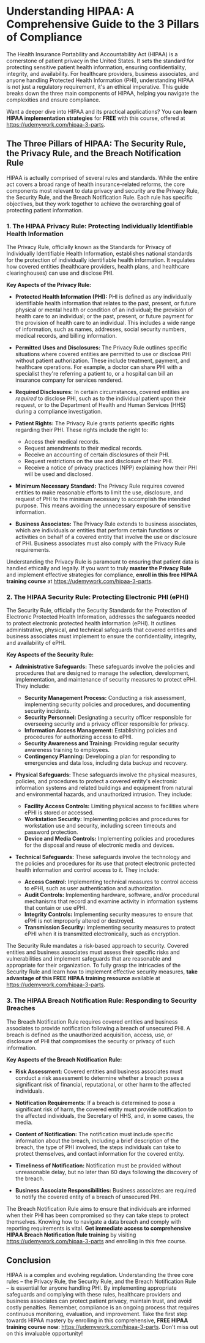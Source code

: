 # Understanding HIPAA: A Comprehensive Guide to the 3 Pillars of Compliance

The Health Insurance Portability and Accountability Act (HIPAA) is a cornerstone of patient privacy in the United States. It sets the standard for protecting sensitive patient health information, ensuring confidentiality, integrity, and availability. For healthcare providers, business associates, and anyone handling Protected Health Information (PHI), understanding HIPAA is not just a regulatory requirement, it's an ethical imperative. This guide breaks down the three main components of HIPAA, helping you navigate the complexities and ensure compliance.

Want a deeper dive into HIPAA and its practical applications? You can **learn HIPAA implementation strategies** for **FREE** with this course, offered at https://udemywork.com/hipaa-3-parts.

## The Three Pillars of HIPAA: The Security Rule, the Privacy Rule, and the Breach Notification Rule

HIPAA is actually comprised of several rules and standards. While the entire act covers a broad range of health insurance-related reforms, the core components most relevant to data privacy and security are the Privacy Rule, the Security Rule, and the Breach Notification Rule. Each rule has specific objectives, but they work together to achieve the overarching goal of protecting patient information.

### 1. The HIPAA Privacy Rule: Protecting Individually Identifiable Health Information

The Privacy Rule, officially known as the Standards for Privacy of Individually Identifiable Health Information, establishes national standards for the protection of individually identifiable health information. It regulates how covered entities (healthcare providers, health plans, and healthcare clearinghouses) can use and disclose PHI.

**Key Aspects of the Privacy Rule:**

*   **Protected Health Information (PHI):** PHI is defined as any individually identifiable health information that relates to the past, present, or future physical or mental health or condition of an individual; the provision of health care to an individual; or the past, present, or future payment for the provision of health care to an individual. This includes a wide range of information, such as names, addresses, social security numbers, medical records, and billing information.

*   **Permitted Uses and Disclosures:** The Privacy Rule outlines specific situations where covered entities are permitted to use or disclose PHI without patient authorization. These include treatment, payment, and healthcare operations. For example, a doctor can share PHI with a specialist they're referring a patient to, or a hospital can bill an insurance company for services rendered.

*   **Required Disclosures:** In certain circumstances, covered entities are *required* to disclose PHI, such as to the individual patient upon their request, or to the Department of Health and Human Services (HHS) during a compliance investigation.

*   **Patient Rights:** The Privacy Rule grants patients specific rights regarding their PHI. These rights include the right to:
    *   Access their medical records.
    *   Request amendments to their medical records.
    *   Receive an accounting of certain disclosures of their PHI.
    *   Request restrictions on the use and disclosure of their PHI.
    *   Receive a notice of privacy practices (NPP) explaining how their PHI will be used and disclosed.

*   **Minimum Necessary Standard:** The Privacy Rule requires covered entities to make reasonable efforts to limit the use, disclosure, and request of PHI to the minimum necessary to accomplish the intended purpose. This means avoiding the unnecessary exposure of sensitive information.

*   **Business Associates:** The Privacy Rule extends to business associates, which are individuals or entities that perform certain functions or activities on behalf of a covered entity that involve the use or disclosure of PHI. Business associates must also comply with the Privacy Rule requirements.

Understanding the Privacy Rule is paramount to ensuring that patient data is handled ethically and legally. If you want to truly **master the Privacy Rule** and implement effective strategies for compliance, **enroll in this free HIPAA training course** at https://udemywork.com/hipaa-3-parts.

### 2. The HIPAA Security Rule: Protecting Electronic PHI (ePHI)

The Security Rule, officially the Security Standards for the Protection of Electronic Protected Health Information, addresses the safeguards needed to protect electronic protected health information (ePHI). It outlines administrative, physical, and technical safeguards that covered entities and business associates must implement to ensure the confidentiality, integrity, and availability of ePHI.

**Key Aspects of the Security Rule:**

*   **Administrative Safeguards:** These safeguards involve the policies and procedures that are designed to manage the selection, development, implementation, and maintenance of security measures to protect ePHI. They include:
    *   **Security Management Process:** Conducting a risk assessment, implementing security policies and procedures, and documenting security incidents.
    *   **Security Personnel:** Designating a security officer responsible for overseeing security and a privacy officer responsible for privacy.
    *   **Information Access Management:** Establishing policies and procedures for authorizing access to ePHI.
    *   **Security Awareness and Training:** Providing regular security awareness training to employees.
    *   **Contingency Planning:** Developing a plan for responding to emergencies and data loss, including data backup and recovery.

*   **Physical Safeguards:** These safeguards involve the physical measures, policies, and procedures to protect a covered entity's electronic information systems and related buildings and equipment from natural and environmental hazards, and unauthorized intrusion. They include:
    *   **Facility Access Controls:** Limiting physical access to facilities where ePHI is stored or accessed.
    *   **Workstation Security:** Implementing policies and procedures for workstation use and security, including screen timeouts and password protection.
    *   **Device and Media Controls:** Implementing policies and procedures for the disposal and reuse of electronic media and devices.

*   **Technical Safeguards:** These safeguards involve the technology and the policies and procedures for its use that protect electronic protected health information and control access to it. They include:
    *   **Access Control:** Implementing technical measures to control access to ePHI, such as user authentication and authorization.
    *   **Audit Controls:** Implementing hardware, software, and/or procedural mechanisms that record and examine activity in information systems that contain or use ePHI.
    *   **Integrity Controls:** Implementing security measures to ensure that ePHI is not improperly altered or destroyed.
    *   **Transmission Security:** Implementing security measures to protect ePHI when it is transmitted electronically, such as encryption.

The Security Rule mandates a risk-based approach to security. Covered entities and business associates must assess their specific risks and vulnerabilities and implement safeguards that are reasonable and appropriate for their organization. To fully grasp the intricacies of the Security Rule and learn how to implement effective security measures, **take advantage of this FREE HIPAA training resource** available at https://udemywork.com/hipaa-3-parts.

### 3. The HIPAA Breach Notification Rule: Responding to Security Breaches

The Breach Notification Rule requires covered entities and business associates to provide notification following a breach of unsecured PHI. A breach is defined as the unauthorized acquisition, access, use, or disclosure of PHI that compromises the security or privacy of such information.

**Key Aspects of the Breach Notification Rule:**

*   **Risk Assessment:** Covered entities and business associates must conduct a risk assessment to determine whether a breach poses a significant risk of financial, reputational, or other harm to the affected individuals.

*   **Notification Requirements:** If a breach is determined to pose a significant risk of harm, the covered entity must provide notification to the affected individuals, the Secretary of HHS, and, in some cases, the media.

*   **Content of Notification:** The notification must include specific information about the breach, including a brief description of the breach, the type of PHI involved, the steps individuals can take to protect themselves, and contact information for the covered entity.

*   **Timeliness of Notification:** Notification must be provided without unreasonable delay, but no later than 60 days following the discovery of the breach.

*   **Business Associate Responsibilities:** Business associates are required to notify the covered entity of a breach of unsecured PHI.

The Breach Notification Rule aims to ensure that individuals are informed when their PHI has been compromised so they can take steps to protect themselves.  Knowing how to navigate a data breach and comply with reporting requirements is vital.  **Get immediate access to comprehensive HIPAA Breach Notification Rule training** by visiting https://udemywork.com/hipaa-3-parts and enrolling in this free course.

## Conclusion

HIPAA is a complex and evolving regulation. Understanding the three core rules – the Privacy Rule, the Security Rule, and the Breach Notification Rule – is essential for anyone handling PHI. By implementing appropriate safeguards and complying with these rules, healthcare providers and business associates can protect patient privacy, maintain trust, and avoid costly penalties. Remember, compliance is an ongoing process that requires continuous monitoring, evaluation, and improvement. Take the first step towards HIPAA mastery by enrolling in this comprehensive, **FREE HIPAA training course now**: https://udemywork.com/hipaa-3-parts. Don't miss out on this invaluable opportunity!
